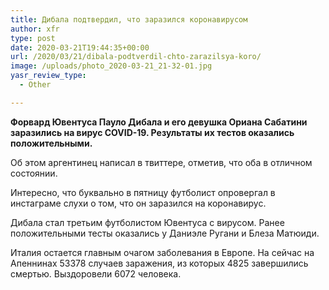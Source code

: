 ```yaml
---
title: Дибала подтвердил, что заразился коронавирусом
author: xfr
type: post
date: 2020-03-21T19:44:35+00:00
url: /2020/03/21/dibala-podtverdil-chto-zarazilsya-koro/
image: /uploads/photo_2020-03-21_21-32-01.jpg
yasr_review_type:
  - Other

---
```

**Форвард Ювентуса Пауло Дибала и его девушка Ориана Сабатини заразились на вирус COVID-19. Результаты их тестов оказались положительными.**

Об этом аргентинец написал в твиттере, отметив, что оба в отличном состоянии.

Интересно, что буквально в пятницу футболист опровергал в инстаграме слухи о том, что он заразился на коронавирус.

Дибала стал третьим футболистом Ювентуса с вирусом. Ранее положительными тесты оказались у Даниэле Ругани и Блеза Матюиди.

Италия остается главным очагом заболевания в Европе. На сейчас на Апеннинах 53378 случаев заражения, из которых 4825 завершились смертью. Выздоровели 6072 человека.